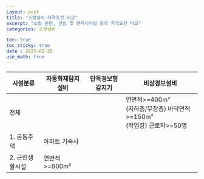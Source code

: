 ```yaml
---
Layout: post
title: "소방설비-자격조건 비교"
excerpt: "소방 관련, 선임 및 엔지니어링 등의 자격요건 비교"
categories: 소방설비

toc: true
toc_sticky: true
date : 2023-02-25
use_math: true
---
```


<style type="text/css">
  table.ex1 
	.ex1 tbody tr.odd {background:#f9f9f9}
	.ex1 tbody tr.odd th {background:#f2f2f2}
	.ex1 tbody tr:hover {background:#F3F5BB}
	.ex1 tbody tr:hover th {background:#F2F684; color:#1BA6B2}
</style>

<table class="ex1">
	<thead>
		<tr>
			<th> 시설분류 </th> <th> 자동화재탐지설비 </th> <th> 단독경보형 감지기 </th> <th> 비상경보설비 </th> 
		</tr>
	</thead>
	<tbody>
		<tr>
			<td>전체</td> <td></td> <td></td> <td>연면적&gt;=400m² <br> (지하층/무창층) 바닥면적&gt;=150m² <br> (작업장) 근로자&gt;=50명 </td>
		</tr>		
		<tr class="odd">
			<td> 1. 공동주택</td> <td>아파트 기숙사</td> <td></td> <td></td>
		</tr>		
		<tr>
			<td> 2. 근린생활시설</td> <td>연면적&gt;=600m²</td> <td></td> <td></td>
		</tr>		
	</tbody>
</table>
